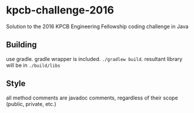 # kpcb-challenge-2016
Solution to the 2016 KPCB Engineering Fellowship coding challenge in Java

## Building
use gradle. gradle wrapper is included. `./gradlew build`. resultant library will be in `./build/libs`

## Style

all method comments are javadoc comments, regardless of their scope (public, private, etc.)
